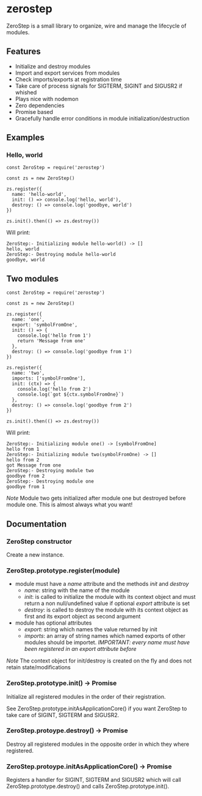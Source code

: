 # zerostep
ZeroStep is a small library to organize, wire and manage the
lifecycle of modules.

## Features
- Initialize and destroy modules
- Import and export services from modules
- Check imports/exports at registration time
- Take care of process signals for SIGTERM, SIGINT and SIGUSR2 if whished
- Plays nice with nodemon
- Zero dependencies
- Promise based
- Gracefully handle error conditions in module initialization/destruction

## Examples

### Hello, world
    const ZeroStep = require('zerostep')

    const zs = new ZeroStep()

    zs.register({
      name: 'hello-world',
      init: () => console.log('hello, world'),
      destroy: () => console.log('goodbye, world')
    })

    zs.init().then(() => zs.destroy())

Will print:

    ZeroStep:- Initializing module hello-world() -> []
    hello, world
    ZeroStep:- Destroying module hello-world
    goodbye, world

## Two modules

    const ZeroStep = require('zerostep')

    const zs = new ZeroStep()

    zs.register({
      name: 'one',
      export: 'symbolFromOne',
      init: () => {
        console.log('hello from 1')
        return 'Message from one'
      },
      destroy: () => console.log('goodbye from 1')
    })

    zs.register({
      name: 'two',
      imports: ['symbolFromOne'],
      init: (ctx) => {
        console.log('hello from 2')
        console.log(`got ${ctx.symbolFromOne}`)
      },
      destroy: () => console.log('goodbye from 2')
    })

    zs.init().then(() => zs.destroy())

Will print:

    ZeroStep:- Initializing module one() -> [symbolFromOne]
    hello from 1
    ZeroStep:- Initializing module two(symbolFromOne) -> []
    hello from 2
    got Message from one
    ZeroStep:- Destroying module two
    goodbye from 2
    ZeroStep:- Destroying module one
    goodbye from 1

*Note* Module two gets initialized after module one but destroyed before module one.
This is almost always what you want!

## Documentation

### ZeroStep constructor
Create a new instance.

### ZeroStep.prototype.register(module)
- module must have a *name* attribute and the methods *init* and *destroy*
  - *name*: string with the name of the module
  - *init*: is called to initialize the module with its context object and must return a non null/undefined value if optional *export* attribute is set
  - *destroy*: is called to destroy the module with its context object as first and its export object as second argument
- module has optional attributes
  - *export*: string which names the value returned by init
  - *imports*: an array of string names which named exports of other modules should be importet.
    _IMPORTANT: every name must have been registered in an *export* attribute before_

*Note* The context object for init/destroy is created on the fly and does not retain state/modifications

### ZeroStep.prototype.init() -> Promise
Initialize all registered modules in the order of their registration.

See ZeroStep.prototype.initAsApplicationCore() if you want ZeroStep to take care of SIGINT, SIGTERM and SIGUSR2.

### ZeroStep.protoype.destroy() -> Promise
Destroy all registered modules in the opposite order in which they where registered.

### ZeroStep.protoype.initAsApplicationCore() -> Promise
Registers a handler for SIGINT, SIGTERM and SIGUSR2 which will call ZeroStep.prototype.destroy() and calls ZeroStep.prototype.init().
